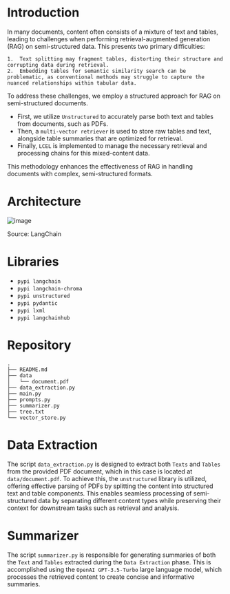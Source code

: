 # Introduction

In many documents, content often consists of a mixture of text and tables, leading to challenges when performing retrieval-augmented generation (RAG) on semi-structured data. This presents two primary difficulties:

	1.	Text splitting may fragment tables, distorting their structure and corrupting data during retrieval.
	2.	Embedding tables for semantic similarity search can be problematic, as conventional methods may struggle to capture the nuanced relationships within tabular data.

To address these challenges, we employ a structured approach for RAG on semi-structured documents. 
- First, we utilize `Unstructured` to accurately parse both text and tables from documents, such as PDFs.
- Then, a `multi-vector retriever` is used to store raw tables and text, alongside table summaries that are optimized for retrieval.
- Finally, `LCEL` is implemented to manage the necessary retrieval and processing chains for this mixed-content data.

This methodology enhances the effectiveness of RAG in handling documents with complex, semi-structured formats.

# Architecture

![image](https://github.com/user-attachments/assets/fbdb853c-0168-4fc4-86b1-8d0f4e8661cd)

Source: LangChain

# Libraries

- `pypi langchain`
- `pypi langchain-chroma`
- `pypi unstructured`
- `pypi pydantic`
- `pypi lxml`
- `pypi langchainhub`

# Repository

```
.
├── README.md
├── data
│   └── document.pdf
├── data_extraction.py
├── main.py
├── prompts.py
├── summarizer.py
├── tree.txt
└── vector_store.py
```

# Data Extraction

The script `data_extraction.py` is designed to extract both `Texts` and `Tables` from the provided PDF document, which in this case is located at `data/document.pdf`. To achieve this, the `unstructured` library is utilized, offering effective parsing of PDFs by splitting the content into structured text and table components. This enables seamless processing of semi-structured data by separating different content types while preserving their context for downstream tasks such as retrieval and analysis.

# Summarizer

The script `summarizer.py` is responsible for generating summaries of both the `Text` and `Tables` extracted during the `Data Extraction` phase. This is accomplished using the `OpenAI GPT-3.5-Turbo` large language model, which processes the retrieved content to create concise and informative summaries.
